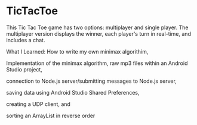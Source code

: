 # TicTacToe
This Tic Tac Toe game has two options: multiplayer and single player. The multiplayer version displays the winner, each player's turn in real-time, and includes a chat. 

What I Learned: How to write my own minimax algorithim,

Implementation of the minimax algorithm, raw mp3 files within an Android Studio project,

connection to Node.js server/submitting messages to Node.js server,

saving data using Android Studio Shared Preferences,

creating a UDP client, and

sorting an ArrayList in reverse order

